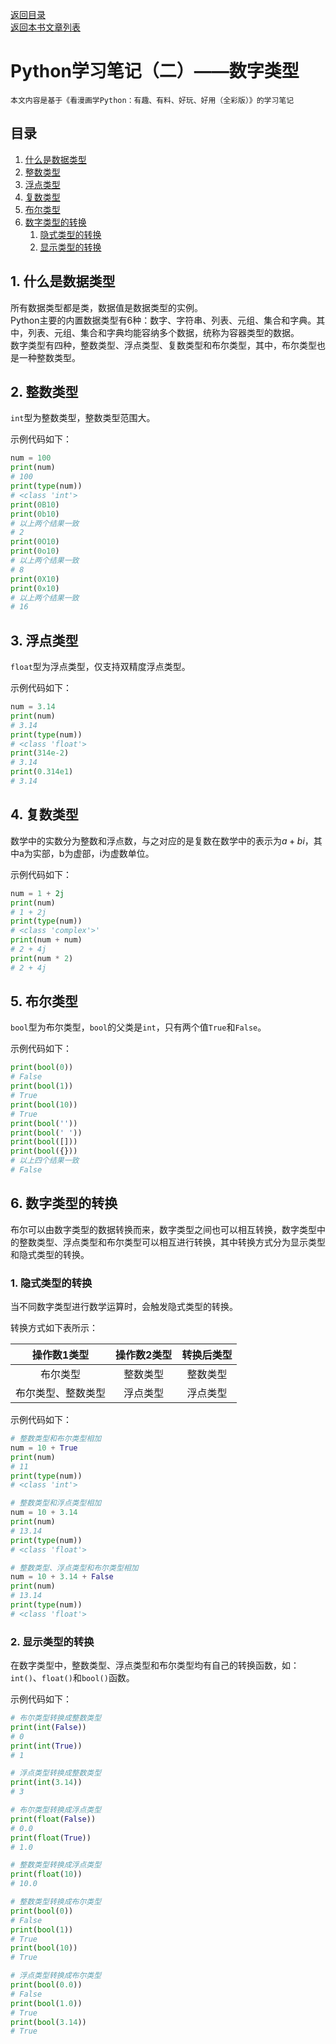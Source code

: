 [返回目录](ch0.md)  
[返回本书文章列表](../../booklist/python/ch1.md) 

# Python学习笔记（二）——数字类型

    本文内容是基于《看漫画学Python：有趣、有料、好玩、好用（全彩版）》的学习笔记

## 目录

1. [什么是数据类型](#1)
2. [整数类型](#2)
3. [浮点类型](#3)
4. [复数类型](#4)
5. [布尔类型](#5)
6. [数字类型的转换](#6)
    1. [隐式类型的转换](#6-1)
    2. [显示类型的转换](#6-2)

## 1. 什么是数据类型<a name="1"></a>

所有数据类型都是类，数据值是数据类型的实例。  
Python主要的内置数据类型有6种：数字、字符串、列表、元组、集合和字典。其中，列表、元组、集合和字典均能容纳多个数据，统称为容器类型的数据。  
数字类型有四种，整数类型、浮点类型、复数类型和布尔类型，其中，布尔类型也是一种整数类型。  

## 2. 整数类型<a name="2"></a>

`int`型为整数类型，整数类型范围大。

示例代码如下：

```python
num = 100
print(num)
# 100
print(type(num))
# <class 'int'>
print(0B10)
print(0b10)
# 以上两个结果一致
# 2
print(0O10)
print(0o10)
# 以上两个结果一致
# 8
print(0X10)
print(0x10)
# 以上两个结果一致
# 16
```

## 3. 浮点类型<a name="3"></a>

`float`型为浮点类型，仅支持双精度浮点类型。

示例代码如下：

```python
num = 3.14
print(num)
# 3.14
print(type(num))
# <class 'float'>
print(314e-2)
# 3.14
print(0.314e1)
# 3.14
```

## 4. 复数类型<a name="4"></a>

数学中的实数分为整数和浮点数，与之对应的是复数在数学中的表示为$a+bi$，其中a为实部，b为虚部，i为虚数单位。

示例代码如下：

```python
num = 1 + 2j
print(num)
# 1 + 2j
print(type(num))
# <class 'complex'>'
print(num + num)
# 2 + 4j
print(num * 2)
# 2 + 4j
```

## 5. 布尔类型<a name="5"></a>

`bool`型为布尔类型，`bool`的父类是`int`，只有两个值`True`和`False`。

示例代码如下：

```python
print(bool(0))
# False
print(bool(1))
# True
print(bool(10))
# True
print(bool(''))
print(bool(' '))
print(bool([]))
print(bool({}))
# 以上四个结果一致
# False
```

## 6. 数字类型的转换<a name="6"></a>

布尔可以由数字类型的数据转换而来，数字类型之间也可以相互转换，数字类型中的整数类型、浮点类型和布尔类型可以相互进行转换，其中转换方式分为显示类型和隐式类型的转换。

### 1. 隐式类型的转换<a name="6-1"></a>

当不同数字类型进行数学运算时，会触发隐式类型的转换。

转换方式如下表所示：

| 操作数1类型    | 操作数2类型 | 转换后类型 |
|:---------:|:------:|:-----:|
| 布尔类型      | 整数类型   | 整数类型  |
| 布尔类型、整数类型 | 浮点类型   | 浮点类型  |
示例代码如下：

```python
# 整数类型和布尔类型相加
num = 10 + True
print(num)
# 11
print(type(num))
# <class 'int'>

# 整数类型和浮点类型相加
num = 10 + 3.14
print(num)
# 13.14
print(type(num))
# <class 'float'>

# 整数类型、浮点类型和布尔类型相加
num = 10 + 3.14 + False
print(num)
# 13.14
print(type(num))
# <class 'float'>
```

### 2. 显示类型的转换<a name="6-2"></a>

在数字类型中，整数类型、浮点类型和布尔类型均有自己的转换函数，如：`int()`、`float()`和`bool()`函数。

示例代码如下：

```python
# 布尔类型转换成整数类型
print(int(False))
# 0
print(int(True))
# 1

# 浮点类型转换成整数类型
print(int(3.14))
# 3

# 布尔类型转换成浮点类型
print(float(False))
# 0.0
print(float(True))
# 1.0

# 整数类型转换成浮点类型
print(float(10))
# 10.0

# 整数类型转换成布尔类型
print(bool(0))
# False
print(bool(1))
# True
print(bool(10))
# True

# 浮点类型转换成布尔类型
print(bool(0.0))
# False
print(bool(1.0))
# True
print(bool(3.14))
# True
```